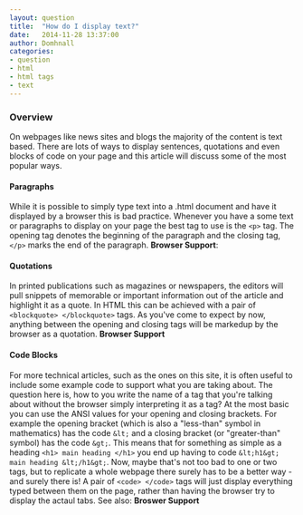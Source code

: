 ```yaml
---
layout: question
title:  "How do I display text?"
date:   2014-11-28 13:37:00
author: Domhnall
categories:
- question
- html
- html tags
- text
---
```


### Overview

On webpages like news sites and blogs the majority of the content is text based. There are lots of ways to display sentences, quotations and even blocks of code on your page and this article will discuss some of the most popular ways.

#### Paragraphs
While it is possible to simply type text into a .html document and have it displayed by a browser this is bad practice. Whenever you have a some text or paragraphs to display on your page the best tag to use is the `<p>` tag. The opening tag denotes the beginning of the paragraph and the closing tag, `</p>` marks the end of the paragraph. 
**Browser Support**:

#### Quotations
In printed publications such as magazines or newspapers, the editors will pull snippets of memorable or important information out of the article and highlight it as a quote. In HTML this can be achieved with a pair of `<blockquote> </blockquote>` tags. As you've come to expect by now, anything between the opening and closing tags will be markedup by the browser as a quotation.
**Browser Support**


#### Code Blocks
For more technical articles, such as the ones on this site, it is often useful to include some example code to support what you are taking about. The question here is, how to you write the name of a tag that you're talking about without the browser simply interpreting it as a tag? At the most basic you can use the ANSI values for your opening and closing brackets. For example the opening bracket (which is also a "less-than" symbol in mathematics) has the code `&lt;` and a closing bracket (or "greater-than" symbol) has the code `&gt;`. This means that for something as simple as a heading `<h1> main heading </h1>` you end up having to code `&lt;h1&gt; main heading &lt;/h1&gt;`. Now, maybe that's not too bad to one or two tags, but to replicate a whole webpage there surely has to be a better way - and surely there is! 
A pair of `<code> </code>` tags will just display everything typed between them on the page, rather than having the browser try to display the actaul tabs.
See also: <Verbatim>
**Broswer Support**

